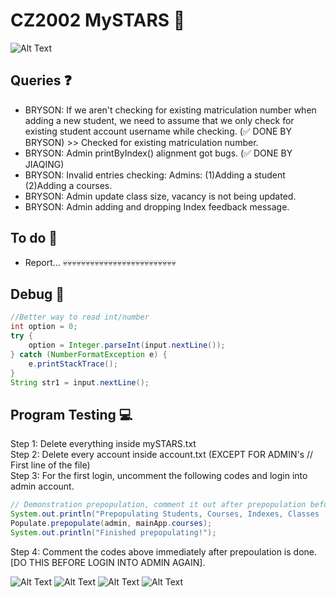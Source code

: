# CZ2002 MySTARS 🌟

![Alt Text](https://data.whicdn.com/images/238451357/original.gif)

## Queries ❓

- BRYSON: If we aren't checking for existing matriculation number when adding a new student, we need to assume that we only check for existing student account username while checking. (✅ DONE BY BRYSON) >> Checked for existing matriculation number.
- BRYSON: Admin printByIndex() alignment got bugs. (✅ DONE BY JIAQING)
- BRYSON: Invalid entries checking: Admins: (1)Adding a student (2)Adding a courses.
- BRYSON: Admin update class size, vacancy is not being updated.
- BRYSON: Admin adding and dropping Index feedback message.


## To do 🚌

- Report... 💀💀💀💀💀💀💀💀💀💀💀💀💀💀💀💀💀💀💀💀💀💀💀💀💀


## Debug 🎅 

```java
//Better way to read int/number
int option = 0;
try {
    option = Integer.parseInt(input.nextLine());
} catch (NumberFormatException e) {
    e.printStackTrace();
}
String str1 = input.nextLine();
```

## Program Testing 💻

Step 1: Delete everything inside mySTARS.txt  
Step 2: Delete every account inside account.txt (EXCEPT FOR ADMIN's // First line of the file)  
Step 3: For the first login, uncomment the following codes and login into admin account.  

```java
// Demonstration prepopulation, comment it out after prepopulation before login into Admin Account again!!
System.out.println("Prepopulating Students, Courses, Indexes, Classes ...");
Populate.prepopulate(admin, mainApp.courses);
System.out.println("Finished prepopulating!");
```

Step 4: Comment the codes above immediately after prepoulation is done. [DO THIS BEFORE LOGIN INTO ADMIN AGAIN].

![Alt Text](https://bestanimations.com/media/cats/608000676cute-kitty-animated-gif-26.gif)
![Alt Text](https://media.giphy.com/media/Vzk5PFo9iH5AEustmv/giphy.gif)
![Alt Text](https://media4.giphy.com/avatars/tontonfriends/oR1fkkiDPgSG.gif)
![Alt Text](https://media.giphy.com/media/j6qTili1bHtQqV805M/giphy.gif)
